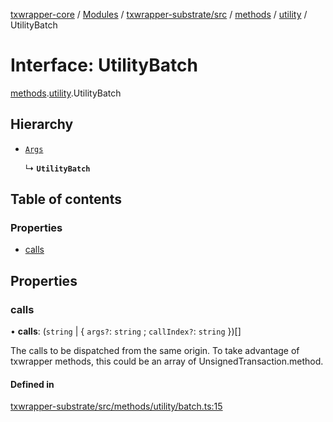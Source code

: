 [txwrapper-core](../README.md) / [Modules](../modules.md) / [txwrapper-substrate/src](../modules/txwrapper_substrate_src.md) / [methods](../modules/txwrapper_substrate_src.methods.md) / [utility](../modules/txwrapper_substrate_src.methods.utility.md) / UtilityBatch

# Interface: UtilityBatch

[methods](../modules/txwrapper_substrate_src.methods.md).[utility](../modules/txwrapper_substrate_src.methods.utility.md).UtilityBatch

## Hierarchy

- [`Args`](../modules/txwrapper_core_src.md#args)

  ↳ **`UtilityBatch`**

## Table of contents

### Properties

- [calls](txwrapper_substrate_src.methods.utility.UtilityBatch.md#calls)

## Properties

### calls

• **calls**: (`string` \| { `args?`: `string` ; `callIndex?`: `string`  })[]

The calls to be dispatched from the same origin.
To take advantage of txwrapper methods, this could be an array of
UnsignedTransaction.method.

#### Defined in

[txwrapper-substrate/src/methods/utility/batch.ts:15](https://github.com/paritytech/txwrapper-core/blob/54903b8/packages/txwrapper-substrate/src/methods/utility/batch.ts#L15)
